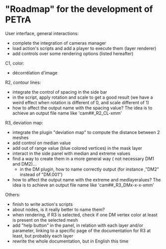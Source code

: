 # "Roadmap" for the development of PETrA


User interface, general interactions:

+ complete the integration of cameras manager
+ load action's scripts and add a player to execute them (layer renderer)
+ add controls over some rendering options (listed hereafter)
 
C1, color:
+ décorrélation d'image
 
R2, contour lines:
+ integrate the control of spacing in the side bar
+ in the script, apply rotation and scale to get a good result (we have a weird effect when rotation is different of 0, and scale different of 1)
+ how to affect the output name with the spacing value? The idea is to achieve an output file name like 'cam##_R2_CL-xmm'
 
R3, deviation map:
+ integrate the plugin "deviation map" to compute the distance between 2 meshes
+ add control on median value
+ add out of range value (blue colored vertices) in the mask layer
+ interact in the side panel with median and extreme values
+ find a way to create them in a more general way ( not necessary DM1 and DM2)...
    + in the DM plugin, how to name correctly output (for instance ,"DM2" instead of "DM.001")
+ how to affect the output name with the extreme and medlayeralues? The idea is to achieve an output file name like 'cam##_R3_DMx-x-x-xmm'
 
Others:
+ finish to write action's scripts
+ about nodes, is it really better to name them?
+ when rendering, if R3 is selected, check if one DM vertex color at least is present on the selected mesh
+ add "help button" in the panel, in relation with each layer and/or parameter, linking to a specific page of the documentation for R3 at least, but probably each layer
+ rewrite the whole documentation, but in English this time
